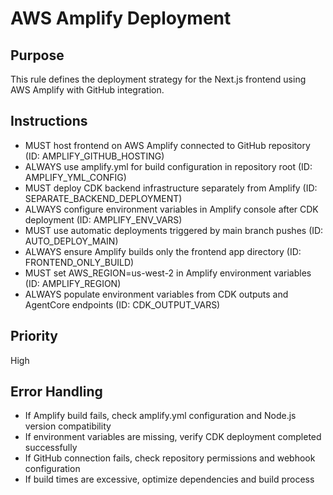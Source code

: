 # AWS Amplify Deployment

## Purpose
This rule defines the deployment strategy for the Next.js frontend using AWS Amplify with GitHub integration.

## Instructions
- MUST host frontend on AWS Amplify connected to GitHub repository (ID: AMPLIFY_GITHUB_HOSTING)
- ALWAYS use amplify.yml for build configuration in repository root (ID: AMPLIFY_YML_CONFIG)
- MUST deploy CDK backend infrastructure separately from Amplify (ID: SEPARATE_BACKEND_DEPLOYMENT)
- ALWAYS configure environment variables in Amplify console after CDK deployment (ID: AMPLIFY_ENV_VARS)
- MUST use automatic deployments triggered by main branch pushes (ID: AUTO_DEPLOY_MAIN)
- ALWAYS ensure Amplify builds only the frontend app directory (ID: FRONTEND_ONLY_BUILD)
- MUST set AWS_REGION=us-west-2 in Amplify environment variables (ID: AMPLIFY_REGION)
- ALWAYS populate environment variables from CDK outputs and AgentCore endpoints (ID: CDK_OUTPUT_VARS)

## Priority
High

## Error Handling
- If Amplify build fails, check amplify.yml configuration and Node.js version compatibility
- If environment variables are missing, verify CDK deployment completed successfully
- If GitHub connection fails, check repository permissions and webhook configuration
- If build times are excessive, optimize dependencies and build process
